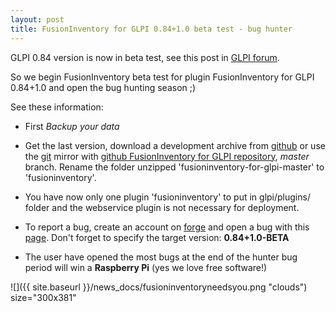 ```yaml
---
layout: post
title: FusionInventory for GLPI 0.84+1.0 beta test - bug hunter
---
```


GLPI 0.84 version is now in beta test, see this post in [GLPI forum](http://www.glpi-project.org/forum/search.php?search_id=1785690941).

So we begin FusionInventory beta test for plugin FusionInventory for GLPI 0.84+1.0 and open the bug hunting season ;)

See these information:

* First *Backup your data*

* Get the last version, download a development archive from [github](https://github.com/fusinv/fusioninventory-for-glpi/archive/master.zip) or use the [git](/documentation/documentation/dev/git.html) mirror with [github FusionInventory for GLPI repository](https://github.com/fusinv/fusioninventory-for-glpi), *master* branch. Rename the folder unzipped 'fusioninventory-for-glpi-master' to 'fusioninventory'.

* You have now only one plugin 'fusioninventory' to put in glpi/plugins/ folder and the webservice plugin is not necessary for deployment.

* To report a bug, create an account on [forge](http://forge.fusioninventory.org) and open a bug with this [page](http://forge.fusioninventory.org/projects/fusioninventory-for-glpi/issues/new). Don't forget to specify the target version: **0.84+1.0-BETA**

* The user have opened the most bugs at the end of the hunter bug period will win a **Raspberry Pi** (yes we love free software!)

![]({{ site.baseurl }}/news_docs/fusioninventoryneedsyou.png "clouds") size="300x381"
